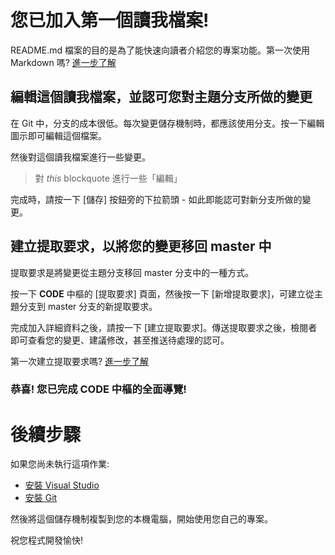# 您已加入第一個讀我檔案!
README.md 檔案的目的是為了能快速向讀者介紹您的專案功能。第一次使用 Markdown 嗎? [進一步了解](http://go.microsoft.com/fwlink/p/?LinkId=524306&clcid=0x409)

## 編輯這個讀我檔案，並認可您對主題分支所做的變更
在 Git 中，分支的成本很低。每次變更儲存機制時，都應該使用分支。按一下編輯圖示即可編輯這個檔案。

然後對這個讀我檔案進行一些變更。

> 對 _this_ blockquote 進行一些「編輯」

完成時，請按一下 [儲存] 按鈕旁的下拉箭頭 - 如此即能認可對新分支所做的變更。

## 建立提取要求，以將您的變更移回 master 中
提取要求是將變更從主題分支移回 master 分支中的一種方式。

按一下 **CODE** 中樞的 [提取要求] 頁面，然後按一下 [新增提取要求]，可建立從主題分支到 master 分支的新提取要求。

完成加入詳細資料之後，請按一下 [建立提取要求]。傳送提取要求之後，檢閱者即可查看您的變更、建議修改，甚至推送待處理的認可。

第一次建立提取要求嗎?  [進一步了解](http://go.microsoft.com/fwlink/?LinkId=533211&clcid=0x409)

###  恭喜! 您已完成 CODE 中樞的全面導覽!

# 後續步驟

如果您尚未執行這項作業:
* [安裝 Visual Studio](http://go.microsoft.com/fwlink/?LinkId=309297&clcid=0x409&slcid=0x409)
* [安裝 Git](http://git-scm.com/downloads)

然後將這個儲存機制複製到您的本機電腦，開始使用您自己的專案。

祝您程式開發愉快!